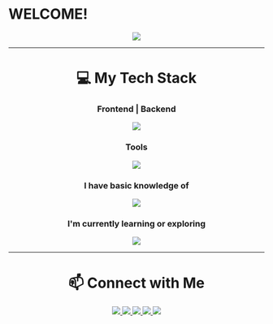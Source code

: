 # WELCOME!

<p align="center">
  <a href="">
    <img src="https://github.com/user-attachments/assets/01f1c8b0-5c19-4699-b9aa-cc116fd844ea" />
  </a>
</p>


---
<div align="center">
  
# 💻 My Tech Stack  

### Frontend | Backend  

<p align="center">
  <a href="https://skillicons.dev">
    <img src="https://skillicons.dev/icons?i=html,css,react,next,javascript,ts,tailwind,mongo,express,firebase" />
  </a>
</p>


<div align="center">
  

### Tools

</div>

<p align="center">
  <a href="https://skillicons.dev">
    <img src="https://skillicons.dev/icons?i=figma,npm,vscode,git,vite,postman" />
  </a>


  ### I have basic knowledge of

  <a href="https://skillicons.dev">
    <img src="https://skillicons.dev/icons?i=cpp,c,python,mysql,eclipse" />
  </a>  

  ### I'm currently learning or exploring

  <a href="https://skillicons.dev">
    <img src="https://skillicons.dev/icons?i=" />
  </a>  
</p>




---

# 📫 Connect with Me

<p align="center">
  <a href="">
    <img src="https://img.shields.io/badge/Gmail-D14836?style=for-the-badge&logo=gmail&logoColor=white" />
  </a>
      <a href="">
    <img src="https://img.shields.io/badge/LinkedIn-0077B5?style=for-the-badge&logo=linkedin&logoColor=white" />
  </a>
    </a>
    <a href="">
    <img src="https://img.shields.io/badge/Facebook-1877F2?style=for-the-badge&logo=facebook&logoColor=white" />
  </a>
    <a href="">
    <img src="https://img.shields.io/badge/WhatsApp-25D366?style=for-the-badge&logo=WhatsApp&logoColor=white" />
  </a>
    <a href="">
    <img src="https://img.shields.io/badge/TikTok-000000?style=for-the-badge&logo=tiktok&logoColor=white" />
  </a>






</p>


<!--
**kganallinone/kganallinone** is a ✨ _special_ ✨ repository because its `README.md` (this file) appears on your GitHub profile.

Here are some ideas to get you started:

- 🔭 I’m currently working on ...
- 🌱 I’m currently learning ...
- 👯 I’m looking to collaborate on ...
- 🤔 I’m looking for help with ...
- 💬 Ask me about ...
- 📫 How to reach me: ...
- 😄 Pronouns: ...
- ⚡ Fun fact: ...
-->
